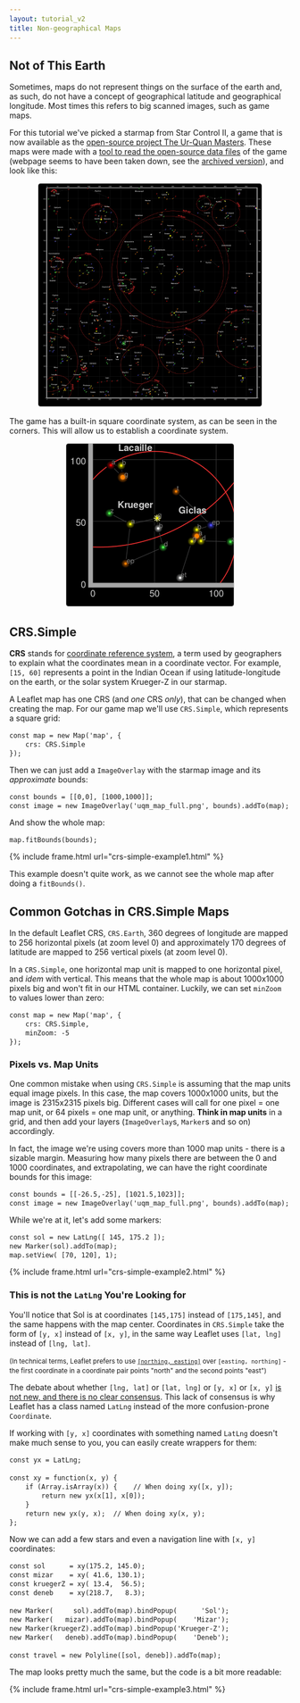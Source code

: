 ```yaml
---
layout: tutorial_v2
title: Non-geographical Maps
---
```


<style>
iframe {
    border: 1px solid #ccc;
    border-radius: 5px;
}
</style>

## Not of This Earth

Sometimes, maps do not represent things on the surface of the earth and, as such, do not have a concept of geographical latitude and geographical longitude. Most times this refers to big scanned images, such as game maps.

For this tutorial we've picked a starmap from Star Control II, a game that is now available as the [open-source project The Ur-Quan Masters](https://en.wikipedia.org/wiki/Star_Control_II#The_Ur-Quan_Masters). These maps were made with a [tool to read the open-source data files](http://www.highprogrammer.com/alan/games/video/uqm/index.html) of the game (webpage seems to have been taken down, see the [archived version](https://web.archive.org/web/20171112052528/https://www.highprogrammer.com/alan/games/video/uqm/index.html)), and look like this:

<center>
<img src="uqm_map_400px.png" style="border: 1px solid #ccc; border-radius: 5px" /><br/>
</center>

The game has a built-in square coordinate system, as can be seen in the corners. This will allow us to establish a coordinate system.

<center>
<img src="uqm_map_detail.png" style="border: 1px solid #ccc; border-radius: 5px" /><br/>
</center>


## CRS.Simple

**CRS** stands for [coordinate reference system](https://en.wikipedia.org/wiki/Spatial_reference_system), a term used by geographers to explain what the coordinates mean in a coordinate vector. For example, `[15, 60]` represents a point in the Indian Ocean if using latitude-longitude on the earth, or the solar system Krueger-Z in our starmap.

A Leaflet map has one CRS (and *one* CRS *only*), that can be changed when creating the map. For our game map we'll use `CRS.Simple`, which represents a square grid:

	const map = new Map('map', {
		crs: CRS.Simple
	});

Then we can just add a `ImageOverlay` with the starmap image and its *approximate* bounds:

	const bounds = [[0,0], [1000,1000]];
	const image = new ImageOverlay('uqm_map_full.png', bounds).addTo(map);

And show the whole map:

	map.fitBounds(bounds);

{% include frame.html url="crs-simple-example1.html" %}

This example doesn't quite work, as we cannot see the whole map after doing a `fitBounds()`.


## Common Gotchas in CRS.Simple Maps

In the default Leaflet CRS, `CRS.Earth`, 360 degrees of longitude are mapped to 256 horizontal pixels (at zoom level 0) and approximately 170 degrees of latitude are mapped to 256 vertical pixels (at zoom level 0).

In a `CRS.Simple`, one horizontal map unit is mapped to one horizontal pixel, and *idem* with vertical. This means that the whole map is about 1000x1000 pixels big and won't fit in our HTML container. Luckily, we can set `minZoom` to values lower than zero:

	const map = new Map('map', {
		crs: CRS.Simple,
		minZoom: -5
	});

### Pixels vs. Map Units

One common mistake when using `CRS.Simple` is assuming that the map units equal image pixels. In this case, the map covers 1000x1000 units, but the image is 2315x2315 pixels big. Different cases will call for one pixel = one map unit, or 64 pixels = one map unit, or anything. **Think in map units** in a grid, and then add your layers (`ImageOverlay`s, `Marker`s and so on) accordingly.

In fact, the image we're using covers more than 1000 map units - there is a sizable margin. Measuring how many pixels there are between the 0 and 1000 coordinates, and extrapolating, we can have the right coordinate bounds for this image:

	const bounds = [[-26.5,-25], [1021.5,1023]];
	const image = new ImageOverlay('uqm_map_full.png', bounds).addTo(map);

While we're at it, let's add some markers:

	const sol = new LatLng([ 145, 175.2 ]);
	new Marker(sol).addTo(map);
	map.setView( [70, 120], 1);

{% include frame.html url="crs-simple-example2.html" %}

### This is not the `LatLng` You're Looking for

You'll notice that Sol is at coordinates `[145,175]` instead of `[175,145]`, and the same happens with the map center. Coordinates in `CRS.Simple` take the form of `[y, x]` instead of `[x, y]`, in the same way Leaflet uses `[lat, lng]` instead of `[lng, lat]`.

<small>(In technical terms, Leaflet prefers to use [`[northing, easting]`](https://en.wikipedia.org/wiki/Easting_and_northing) over `[easting, northing]` - the first coordinate in a coordinate pair points "north" and the second points "east")</small>

The debate about whether `[lng, lat]` or `[lat, lng]` or `[y, x]` or `[x, y]` [is not new, and there is no clear consensus](http://www.macwright.org/lonlat/). This lack of consensus is why Leaflet has a class named `LatLng` instead of the more confusion-prone `Coordinate`.

If working with `[y, x]` coordinates with something named `LatLng` doesn't make much sense to you, you can easily create wrappers for them:

	const yx = LatLng;

	const xy = function(x, y) {
		if (Array.isArray(x)) {    // When doing xy([x, y]);
			return new yx(x[1], x[0]);
		}
		return new yx(y, x);  // When doing xy(x, y);
	};

Now we can add a few stars and even a navigation line with `[x, y]` coordinates:

	const sol      = xy(175.2, 145.0);
	const mizar    = xy( 41.6, 130.1);
	const kruegerZ = xy( 13.4,  56.5);
	const deneb    = xy(218.7,   8.3);

	new Marker(     sol).addTo(map).bindPopup(      'Sol');
	new Marker(   mizar).addTo(map).bindPopup(    'Mizar');
	new Marker(kruegerZ).addTo(map).bindPopup('Krueger-Z');
	new Marker(   deneb).addTo(map).bindPopup(    'Deneb');

	const travel = new Polyline([sol, deneb]).addTo(map);

The map looks pretty much the same, but the code is a bit more readable:

{% include frame.html url="crs-simple-example3.html" %}
